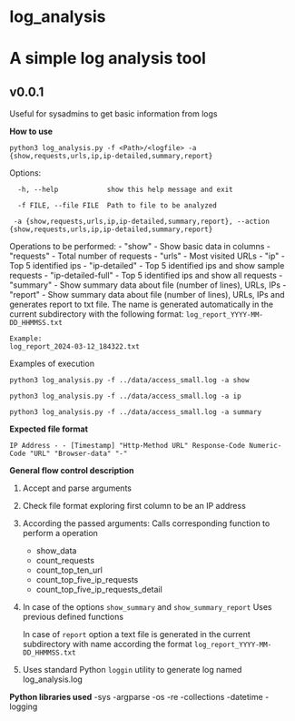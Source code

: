 # log_analysis
# A simple log analysis tool

## v0.0.1

Useful for sysadmins to get basic information from logs

**How to use**

`python3 log_analysis.py -f <Path>/<logfile> -a {show,requests,urls,ip,ip-detailed,summary,report}`

Options:

`  -h, --help            show this help message and exit`

`  -f FILE, --file FILE  Path to file to be analyzed`

` -a {show,requests,urls,ip,ip-detailed,summary,report}, --action {show,requests,urls,ip,ip-detailed,summary,report}`

                        
Operations to be performed:
    - "show" - Show basic data in columns
    - "requests" - Total number of requests
    - "urls" - Most visited URLs
    - "ip" - Top 5 identified ips
    - "ip-detailed" - Top 5 identified ips and show sample requests 
    - "ip-detailed-full" - Top 5 identified ips and show all requests 
    - "summary" - Show summary data about file (number of lines), URLs, IPs
    - "report" - Show summary data about file (number of lines), URLs, IPs and generates report to txt file. The name is generated automatically in the current subdirectory with the following format: 
   `log_report_YYYY-MM-DD_HHMMSS.txt`
    

    Example:
    log_report_2024-03-12_184322.txt


Examples of execution

`python3 log_analysis.py -f ../data/access_small.log -a show`

`python3 log_analysis.py -f ../data/access_small.log -a ip`

`python3 log_analysis.py -f ../data/access_small.log -a summary`



**Expected file format**


`IP Address - - [Timestamp] "Http-Method URL" Response-Code Numeric-Code "URL" "Browser-data" "-"`

**General flow control description**

1. Accept and parse arguments
2. Check file format exploring first column to be an IP address
3. According the passed arguments:
	Calls corresponding function to perform a operation
	- show_data
	- count_requests
	- count_top_ten_url
	- count_top_five_ip_requests
	- count_top_five_ip_requests_detail
4. In case of the options
	`show_summary` and `show_summary_report`
	Uses previous defined functions

	In case of `report` option a text file is generated in the current subdirectory with name according the format `log_report_YYYY-MM-DD_HHMMSS.txt`
5. Uses standard Python `loggin` utility to generate log named log_analysis.log


**Python libraries used**
-sys
-argparse
-os
-re
-collections 
-datetime
-logging